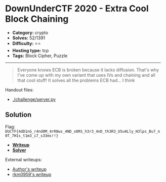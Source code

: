 # DownUnderCTF 2020 - Extra Cool Block Chaining

- **Category:** crypto
- **Solves:** 52/1391
- **Difficulty:** ⭐️⭐️
- **Hosting type:** tcp
- **Tags:** Block Cipher, Puzzle

---

> Everyone knows ECB is broken because it lacks diffusion. That's why I've come up with my own variant that uses IVs and chaining and all that cool stuff! It solves all the problems ECB had... I think


Handout files:

- [./challenge/server.py](./challenge/server.py)

## Solution

Flag: `DUCTF{4dD1nG_r4nd0M_4rR0ws_4ND_x0RS_h3r3_4nD_th3R3_U5u4Lly_H3lps_Bu7_n0T_7H1s_t1m3_i7_s33ms!!}`

- [**Writeup**](./exploit/writeup.md)
- [**Solver**](./exploit/exploit.py)

External writeups:

- [Author&#39;s writeup](https://jsur.in/posts/2020-09-20-downunderctf-2020-writeups#ecbc)
- [rkm0959&#39;s writeup](https://rkm0959.tistory.com/162)


